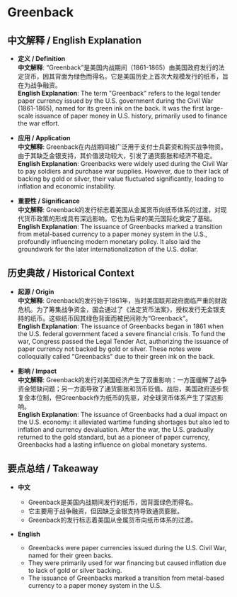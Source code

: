 # Greenback

## 中文解释 / English Explanation

* **定义 / Definition**  
  **中文解释**: “Greenback”是美国内战期间（1861-1865）由美国政府发行的法定货币，因其背面为绿色而得名。它是美国历史上首次大规模发行的纸币，旨在为战争融资。  
  **English Explanation**: The term "Greenback" refers to the legal tender paper currency issued by the U.S. government during the Civil War (1861-1865), named for its green ink on the back. It was the first large-scale issuance of paper money in U.S. history, primarily used to finance the war effort.

* **应用 / Application**  
  **中文解释**: Greenback在内战期间被广泛用于支付士兵薪资和购买战争物资。由于其缺乏金银支持，其价值波动较大，引发了通货膨胀和经济不稳定。  
  **English Explanation**: Greenbacks were widely used during the Civil War to pay soldiers and purchase war supplies. However, due to their lack of backing by gold or silver, their value fluctuated significantly, leading to inflation and economic instability.

* **重要性 / Significance**  
  **中文解释**: Greenback的发行标志着美国从金属货币向纸币体系的过渡，对现代货币政策的形成具有深远影响。它也为后来的美元国际化奠定了基础。  
  **English Explanation**: The issuance of Greenbacks marked a transition from metal-based currency to a paper money system in the U.S., profoundly influencing modern monetary policy. It also laid the groundwork for the later internationalization of the U.S. dollar.

## 历史典故 / Historical Context

* **起源 / Origin**  
  **中文解释**: Greenback的发行始于1861年，当时美国联邦政府面临严重的财政危机。为了筹集战争资金，国会通过了《法定货币法案》，授权发行无金银支持的纸币。这些纸币因其绿色背面而被民间称为“Greenback”。  
  **English Explanation**: The issuance of Greenbacks began in 1861 when the U.S. federal government faced a severe financial crisis. To fund the war, Congress passed the Legal Tender Act, authorizing the issuance of paper currency not backed by gold or silver. These notes were colloquially called "Greenbacks" due to their green ink on the back.

* **影响 / Impact**  
  **中文解释**: Greenback的发行对美国经济产生了双重影响：一方面缓解了战争资金短缺问题；另一方面导致了通货膨胀和货币贬值。战后，美国政府逐步恢复金本位制，但Greenback作为纸币的先驱，对全球货币体系产生了深远影响。  
  **English Explanation**: The issuance of Greenbacks had a dual impact on the U.S. economy: it alleviated wartime funding shortages but also led to inflation and currency devaluation. After the war, the U.S. gradually returned to the gold standard, but as a pioneer of paper currency, Greenbacks had a lasting influence on global monetary systems.

## 要点总结 / Takeaway

* **中文**  
  - Greenback是美国内战期间发行的纸币，因背面绿色而得名。  
  - 它主要用于战争融资，但因缺乏金银支持导致通货膨胀。  
  - Greenback的发行标志着美国从金属货币向纸币体系的过渡。

* **English**  
  - Greenbacks were paper currencies issued during the U.S. Civil War, named for their green backs.  
  - They were primarily used for war financing but caused inflation due to lack of gold or silver backing.  
  - The issuance of Greenbacks marked a transition from metal-based currency to a paper money system in the U.S.